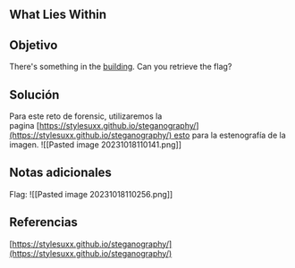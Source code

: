 ## What Lies Within
## Objetivo
There's something in the [building](https://jupiter.challenges.picoctf.org/static/011955b303f293d60c8116e6a4c5c84f/buildings.png). Can you retrieve the flag?
## Solución 
Para este reto de forensic, utilizaremos la pagina [https://stylesuxx.github.io/steganography/](https://stylesuxx.github.io/steganography/) esto para la estenografía de la imagen.
![[Pasted image 20231018110141.png]]
## Notas adicionales
Flag: ![[Pasted image 20231018110256.png]]
## Referencias
[https://stylesuxx.github.io/steganography/](https://stylesuxx.github.io/steganography/)